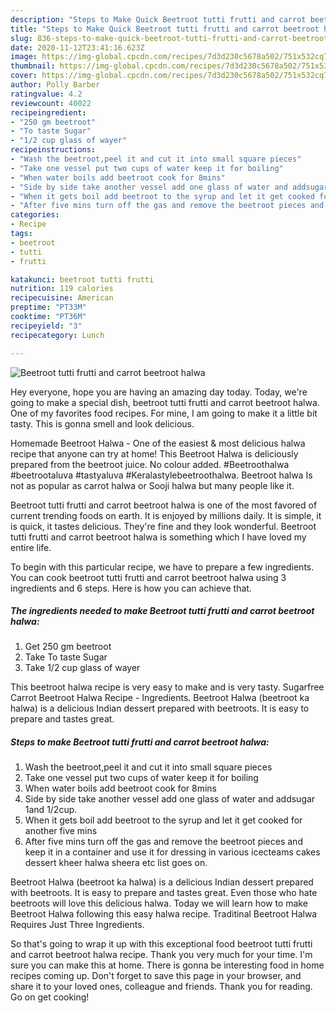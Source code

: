 ```yaml
---
description: "Steps to Make Quick Beetroot tutti frutti and carrot beetroot halwa"
title: "Steps to Make Quick Beetroot tutti frutti and carrot beetroot halwa"
slug: 836-steps-to-make-quick-beetroot-tutti-frutti-and-carrot-beetroot-halwa
date: 2020-11-12T23:41:16.623Z
image: https://img-global.cpcdn.com/recipes/7d3d230c5678a502/751x532cq70/beetroot-tutti-frutti-and-carrot-beetroot-halwa-recipe-main-photo.jpg
thumbnail: https://img-global.cpcdn.com/recipes/7d3d230c5678a502/751x532cq70/beetroot-tutti-frutti-and-carrot-beetroot-halwa-recipe-main-photo.jpg
cover: https://img-global.cpcdn.com/recipes/7d3d230c5678a502/751x532cq70/beetroot-tutti-frutti-and-carrot-beetroot-halwa-recipe-main-photo.jpg
author: Polly Barber
ratingvalue: 4.2
reviewcount: 40022
recipeingredient:
- "250 gm beetroot"
- "To taste Sugar"
- "1/2 cup glass of wayer"
recipeinstructions:
- "Wash the beetroot,peel it and cut it into small square pieces"
- "Take one vessel put two cups of water keep it for boiling"
- "When water boils add beetroot cook for 8mins"
- "Side by side take another vessel add one glass of water and addsugar 1and 1/2cup."
- "When it gets boil add beetroot to the syrup and let it get cooked for another five mins"
- "After five mins turn off the gas and remove the beetroot pieces and keep it in a container and use it for dressing in various icecteams cakes dessert kheer halwa sheera etc list goes on."
categories:
- Recipe
tags:
- beetroot
- tutti
- frutti

katakunci: beetroot tutti frutti 
nutrition: 119 calories
recipecuisine: American
preptime: "PT33M"
cooktime: "PT36M"
recipeyield: "3"
recipecategory: Lunch

---
```



![Beetroot tutti frutti and carrot beetroot halwa](https://img-global.cpcdn.com/recipes/7d3d230c5678a502/751x532cq70/beetroot-tutti-frutti-and-carrot-beetroot-halwa-recipe-main-photo.jpg)

Hey everyone, hope you are having an amazing day today. Today, we're going to make a special dish, beetroot tutti frutti and carrot beetroot halwa. One of my favorites food recipes. For mine, I am going to make it a little bit tasty. This is gonna smell and look delicious.

Homemade Beetroot Halwa - One of the easiest &amp; most delicious halwa recipe that anyone can try at home! This Beetroot Halwa is deliciously prepared from the beetroot juice. No colour added. #Beetroothalwa #beetrootaluva #tastyaluva #Keralastylebeetroothalwa. Beetroot halwa Is not as popular as carrot halwa or Sooji halwa but many people like it.

Beetroot tutti frutti and carrot beetroot halwa is one of the most favored of current trending foods on earth. It is enjoyed by millions daily. It is simple, it is quick, it tastes delicious. They're fine and they look wonderful. Beetroot tutti frutti and carrot beetroot halwa is something which I have loved my entire life.


To begin with this particular recipe, we have to prepare a few ingredients. You can cook beetroot tutti frutti and carrot beetroot halwa using 3 ingredients and 6 steps. Here is how you can achieve that.

<!--inarticleads1-->

##### The ingredients needed to make Beetroot tutti frutti and carrot beetroot halwa:

1. Get 250 gm beetroot
1. Take To taste Sugar
1. Take 1/2 cup glass of wayer


This beetroot halwa recipe is very easy to make and is very tasty. Sugarfree Carrot Beetroot Halwa Recipe - Ingredients. Beetroot Halwa (beetroot ka halwa) is a delicious Indian dessert prepared with beetroots. It is easy to prepare and tastes great. 

<!--inarticleads2-->

##### Steps to make Beetroot tutti frutti and carrot beetroot halwa:

1. Wash the beetroot,peel it and cut it into small square pieces
1. Take one vessel put two cups of water keep it for boiling
1. When water boils add beetroot cook for 8mins
1. Side by side take another vessel add one glass of water and addsugar 1and 1/2cup.
1. When it gets boil add beetroot to the syrup and let it get cooked for another five mins
1. After five mins turn off the gas and remove the beetroot pieces and keep it in a container and use it for dressing in various icecteams cakes dessert kheer halwa sheera etc list goes on.


Beetroot Halwa (beetroot ka halwa) is a delicious Indian dessert prepared with beetroots. It is easy to prepare and tastes great. Even those who hate beetroots will love this delicious halwa. Today we will learn how to make Beetroot Halwa following this easy halwa recipe. Traditinal Beetroot Halwa Requires Just Three Ingredients. 

So that's going to wrap it up with this exceptional food beetroot tutti frutti and carrot beetroot halwa recipe. Thank you very much for your time. I'm sure you can make this at home. There is gonna be interesting food in home recipes coming up. Don't forget to save this page in your browser, and share it to your loved ones, colleague and friends. Thank you for reading. Go on get cooking!
